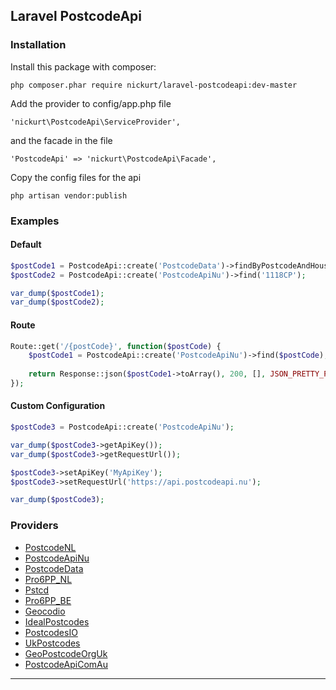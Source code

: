 ## Laravel PostcodeApi

### Installation
Install this package with composer:
```
php composer.phar require nickurt/laravel-postcodeapi:dev-master
```

Add the provider to config/app.php file

```
'nickurt\PostcodeApi\ServiceProvider',
```

and the facade in the file

```
'PostcodeApi' => 'nickurt\PostcodeApi\Facade',
```

Copy the config files for the api

```
php artisan vendor:publish
```

### Examples
#### Default
```php
$postCode1 = PostcodeApi::create('PostcodeData')->findByPostcodeAndHouseNumber('1118CP', '202');
$postCode2 = PostcodeApi::create('PostcodeApiNu')->find('1118CP');

var_dump($postCode1);
var_dump($postCode2);
```
#### Route
```php
Route::get('/{postCode}', function($postCode) {
    $postCode1 = PostcodeApi::create('PostcodeApiNu')->find($postCode);
    
    return Response::json($postCode1->toArray(), 200, [], JSON_PRETTY_PRINT);
});
```
#### Custom Configuration
```php
$postCode3 = PostcodeApi::create('PostcodeApiNu');

var_dump($postCode3->getApiKey());
var_dump($postCode3->getRequestUrl());

$postCode3->setApiKey('MyApiKey');
$postCode3->setRequestUrl('https://api.postcodeapi.nu');

var_dump($postCode3);
```

### Providers
* [PostcodeNL](http://www.postcode.nl)
* [PostcodeApiNu](http://www.postcodeapi.nu/)
* [PostcodeData](http://www.postcodedata.nl/)
* [Pro6PP_NL](https://www.pro6pp.nl)
* [Pstcd](http://www.pstcd.nl/)
* [Pro6PP_BE](https://www.pro6pp.nl)
* [Geocodio](http://geocod.io/)
* [IdealPostcodes](https://ideal-postcodes.co.uk/)
* [PostcodesIO](https://api.postcodes.io/)
* [UkPostcodes](http://uk-postcodes.com/postcode/)
* [GeoPostcodeOrgUk](http://www.geopostcode.org.uk/)
* [PostcodeApiComAu](http://postcodeapi.com.au/)

- - - 
